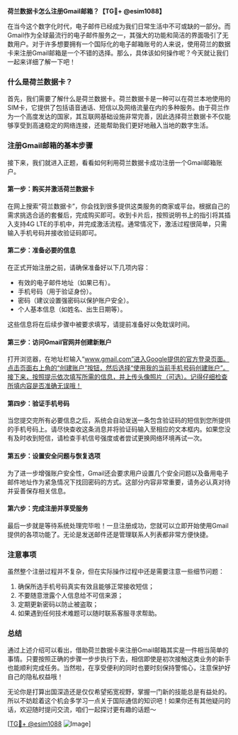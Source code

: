 **荷兰数据卡怎么注册Gmail邮箱？【TG💪+ @esim1088】**

在当今这个数字化时代，电子邮件已经成为我们日常生活中不可或缺的一部分。而Gmail作为全球最流行的电子邮件服务之一，其强大的功能和简洁的界面吸引了无数用户。对于许多想要拥有一个国际化的电子邮箱账号的人来说，使用荷兰的数据卡来注册Gmail邮箱是一个不错的选择。那么，具体该如何操作呢？今天就让我们一起来详细了解一下吧！

### 什么是荷兰数据卡？

首先，我们需要了解什么是荷兰数据卡。荷兰数据卡是一种可以在荷兰本地使用的SIM卡，它提供了包括语音通话、短信以及网络流量在内的多种服务。由于荷兰作为一个高度发达的国家，其互联网基础设施非常完善，因此选择荷兰数据卡不仅能够享受到高速稳定的网络连接，还能帮助我们更好地融入当地的数字生活。

### 注册Gmail邮箱的基本步骤

接下来，我们就进入正题，看看如何利用荷兰数据卡成功注册一个Gmail邮箱账户。

#### 第一步：购买并激活荷兰数据卡

在网上搜索“荷兰数据卡”，你会找到很多提供这类服务的商家或平台。根据自己的需求挑选合适的套餐后，完成购买即可。收到卡片后，按照说明书上的指引将其插入支持4G LTE的手机中，并完成激活流程。通常情况下，激活过程很简单，只需输入手机号码并接收验证码即可。

#### 第二步：准备必要的信息

在正式开始注册之前，请确保准备好以下几项内容：
- 有效的电子邮件地址（如果已有）。
- 手机号码（用于验证身份）。
- 密码（建议设置强密码以保护账户安全）。
- 个人基本信息（如姓名、出生日期等）。

这些信息将在后续步骤中被要求填写，请提前准备好以免耽误时间。

#### 第三步：访问Gmail官网并创建新账户

打开浏览器，在地址栏输入“www.gmail.com”进入Google提供的官方登录页面。点击页面右上角的“创建账户”按钮，然后选择“使用我的当前手机号码创建账户”。接下来，按照提示依次填写所需的信息，并上传头像照片（可选）。记得仔细检查所填内容是否准确无误哦！

#### 第四步：验证手机号码

当您提交完所有必要信息之后，系统会自动发送一条包含验证码的短信到您所提供的手机号码上。请尽快查收这条消息并将验证码输入至相应的文本框内。如果您没有及时收到短信，请检查手机信号强度或者尝试更换网络环境再试一次。

#### 第五步：设置安全问题与恢复选项

为了进一步增强账户安全性，Gmail还会要求用户设置几个安全问题以及备用电子邮件地址作为紧急情况下找回密码的方式。这部分内容非常重要，请务必认真对待并妥善保存相关信息。

#### 第六步：完成注册并享受服务

最后一步就是等待系统处理完毕啦！一旦注册成功，您就可以立即开始使用Gmail提供的各项功能了。无论是发送邮件还是管理联系人列表都非常方便快捷。

### 注意事项

虽然整个注册过程并不复杂，但在实际操作过程中还是需要注意一些细节问题：

1. 确保所选手机号码真实有效且能够正常接收短信；
2. 不要随意泄露个人信息给不可信来源；
3. 定期更新密码以防止被盗取；
4. 如果遇到任何技术难题可以随时联系客服寻求帮助。

### 总结

通过上述介绍可以看出，借助荷兰数据卡来注册Gmail邮箱其实是一件相当简单的事情。只要按照正确的步骤一步步执行下去，相信即使是初次接触这类业务的新手也能顺利完成任务。当然啦，在享受便利的同时也要时刻保持警惕心，注意保护好自己的隐私权益哦！

无论你是打算出国深造还是仅仅希望拓宽视野，掌握一门新的技能总是有益处的。所以不妨趁着这个机会多学习一点关于国际通信的知识吧！如果你还有其他疑问的话，欢迎随时提问交流，咱们一起探讨更有趣的话题～ 

[[TG💪+ @esim1088](https://t.me/s/esim1088) ![Image](https://i.postimg.cc/4NQfJmqS/Snipaste-2025-05-13-00-14-12.png)]